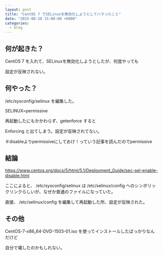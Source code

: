 ```yaml
---
layout: post
title: "CentOS 7 でSELinuxを無効化しようとしてハマったこと"
date: "2015-08-20 15:00:00 +0900"
categories: 
  - blog
---
```

## 何が起きた？

CentOS 7 を入れて、SELinuxを無効化しようとしたが、何度やっても  

設定が反映されない。  

## 何やった？

/etc/sysconfig/selinux を編集した。  

SELINUX=permissive  


再起動したにもかかわらず、getenforce すると  

Enforcing と出てしまう。設定が反映されてない。  

＃disableよりpermissiveにしておけ！っていう記事を読んだのでpermissive  

## 結論

<a href="https://www.centos.org/docs/5/html/5.1/Deployment_Guide/sec-sel-enable-disable.html">https://www.centos.org/docs/5/html/5.1/Deployment_Guide/sec-sel-enable-disable.html  

ここによると、 /etc/sysconfig/selinux は /etc/selinux/config へのシンボリックリンクらしいが、なぜか普通のファイルになっていた。  

直接、 /etc/selinux/config を編集して再起動した所、設定が反映された。  

## その他

CentOS-7-x86_64-DVD-1503-01.iso を使ってインストールしたばっかりなんだけど  

自分で壊したのかもしれない。  

